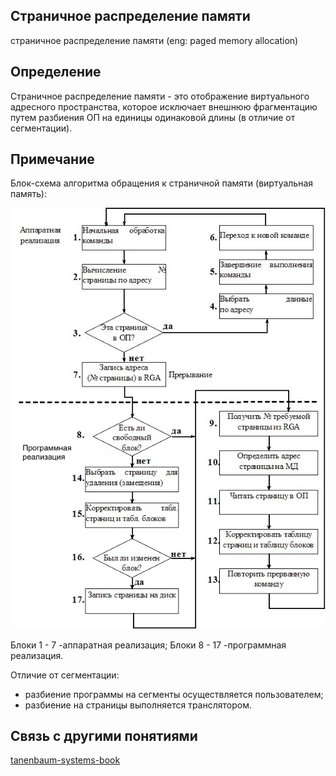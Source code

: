 ## Cтраничное распределение памяти
страничное распределение памяти (eng: paged memory allocation) 

## Определение
Страничное распределение памяти - это отображение виртуального адресного пространства, которое исключает внешнюю фрагментацию путем разбиения ОП на единицы одинаковой длины (в отличие от сегментации).


## Примечание
Блок-схема алгоритма обращения к страничной памяти (виртуальная память):

![ paged memory allocation](https://github.com/vernikkkkkkkkkkkkkkkkkkk/concept_new/blob/main/images/paged%20memory%20allocation.png)

Блоки 1 - 7 -аппаратная реализация;
Блоки 8 - 17 -программная реализация.

Отличие от сегментации:

- разбиение программы на сегменты осуществляется пользователем;
- разбиение на страницы выполняется транслятором.

## Cвязь с другими понятиями 
[tanenbaum-systems-book](https://github.com/vernikkkkkkkkkkkkkkkkkkk/concept_new/blob/main/bibliography/tanenbaum-systems-book.md)
